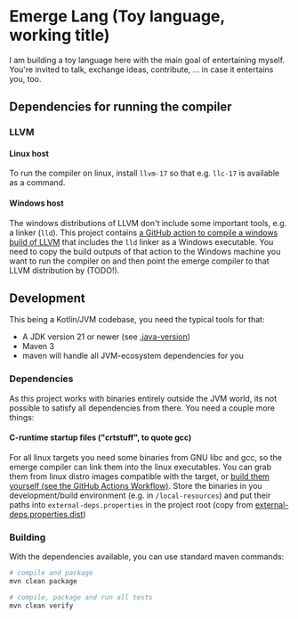 # Emerge Lang (Toy language, working title)

I am building a toy language here with the main goal of entertaining myself.
You're invited to talk, exchange ideas, contribute, ... in case it entertains you, too.

## Dependencies for running the compiler

### LLVM

#### Linux host

To run the compiler on linux, install `llvm-17` so that e.g. `llc-17` is available as a command.

#### Windows host

The windows distributions of LLVM don't include some important tools, e.g. a linker (`lld`). This project
contains [a GitHub action to compile a windows build of LLVM](.github/workflows/build-llvm-windows.yaml)
that includes the `lld` linker as a Windows executable.  You need to copy the build outputs of that action
to the Windows machine you want to run the compiler on and then point the emerge compiler to that LLVM
distribution by (TODO!).

## Development

This being a Kotlin/JVM codebase, you need the typical tools for that:

* A JDK version 21 or newer (see [.java-version]())
* Maven 3
* maven will handle all JVM-ecosystem dependencies for you

### Dependencies

As this project works with binaries entirely outside the JVM world, its not possible to satisfy
all dependencies from there. You need a couple more things:

#### C-runtime startup files ("crtstuff", to quote gcc)

For all linux targets you need some binaries from GNU libc and gcc, so the emerge compiler can link them
into the linux executables. You can grab them from linux distro images compatible with the target, or [build
them yourself (see the GitHub Actions Workflow)](.github/workflows/build-emerge.yaml).
Store the binaries in you development/build environment (e.g. in `/local-resources`) and put their paths
into `external-deps.properties` in the project root (copy from [external-deps.properties.dist]())

### Building

With the dependencies available, you can use standard maven commands:

```bash
# compile and package
mvn clean package

# compile, package and run all tests
mvn clean verify
```
